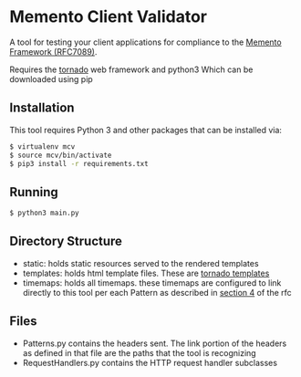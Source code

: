 # Memento Client Validator
A tool for testing your client applications for compliance to the [Memento Framework (RFC7089)](https://tools.ietf.org/html/rfc7089).

Requires the [tornado](http://www.tornadoweb.org/en/stable/index.html) web framework and python3
Which can be downloaded using pip
## Installation
This tool requires Python 3 and other packages that can be installed via:

```sh
$ virtualenv mcv
$ source mcv/bin/activate
$ pip3 install -r requirements.txt
```

## Running

```sh
$ python3 main.py
```

## Directory Structure
- static: holds static resources served to the rendered templates
- templates: holds html template files. These are [tornado templates](http://www.tornadoweb.org/en/stable/template.html) 
- timemaps: holds all timemaps. these timemaps are configured to link directly to this tool per each Pattern as described in [section 4](https://tools.ietf.org/html/rfc7089#section-4) of the rfc

## Files
- Patterns.py contains the headers sent. The link portion of the headers as defined in that file are the paths that the tool is recognizing
- RequestHandlers.py contains the HTTP request handler subclasses

